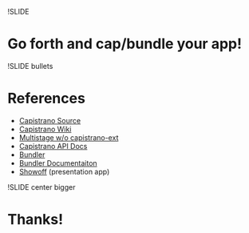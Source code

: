 !SLIDE

# Go forth and cap/bundle your app! #

!SLIDE bullets

# References #

* [Capistrano Source](http://github.com/capistrano/capistrano)
* [Capistrano Wiki](http://github.com/capistrano/capistrano/wiki)
* [Multistage w/o capistrano-ext](http://github.com/capistrano/capistrano/wiki/2.x-Multiple-Stages-Without-Multistage-Extension)
* [Capistrano API Docs](http://rubydoc.info/github/capistrano/capistrano/master/frames)
* [Bundler](http://github.com/carlhuda/bundler)
* [Bundler Documentaiton](http://gembundler.com)
* [Showoff](http://github.com/schacon/showoff) (presentation app)

!SLIDE center bigger

# Thanks! #